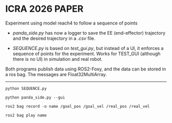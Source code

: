 # ICRA 2026 PAPER

Experiment using model reach4 to follow a sequence of points

* *panda_side.py* has now a logger to save the EE (end-effector) trajectory and the desired trajectory in a *.csv* file.

* *SEQUENCE.py* is based on *test_gui.py*, but instead of a UI, it enforces a sequence of points for the experiment. Works for TEST_GUI (although there is no UI) in simulation and real robot.

Both programs publish data using ROS2-Foxy, and the data can be stored in a ros bag. The messages are Float32MultiArray.

---

    python SEQUENCE.py 

    python panda_side.py --gui

    ros2 bag record -o name /goal_pos /goal_vel /real_pos /real_vel

    ros2 bag play name